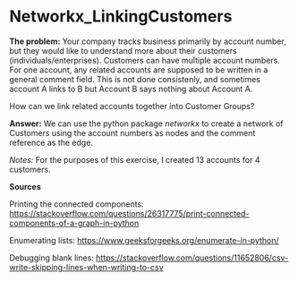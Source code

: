 # Networkx_LinkingCustomers
**The problem:**
Your company tracks business primarily by account number, but they would like to understand more about their customers (individuals/enterprises). Customers can have multiple account numbers. 
For one account, any related accounts are supposed to be written in a general comment field. This is not done consistenly, and sometimes account A links to B but Account B says nothing about Account A. 

How can we link related accounts together into Customer Groups?

**Answer:**
We can use the python package *networkx* to create a network of Customers using the account numbers as nodes and the comment reference as the edge. 


*Notes:*
For the purposes of this exercise, I created 13 accounts for 4 customers.

**Sources**

Printing the connected components:
https://stackoverflow.com/questions/26317775/print-connected-components-of-a-graph-in-python

Enumerating lists:
https://www.geeksforgeeks.org/enumerate-in-python/

Debugging blank lines:
https://stackoverflow.com/questions/11652806/csv-write-skipping-lines-when-writing-to-csv
